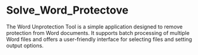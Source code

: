 # Solve_Word_Protectove
The Word Unprotection Tool is a simple application designed to remove protection from Word documents. It supports batch processing of multiple Word files and offers a user-friendly interface for selecting files and setting output options.
